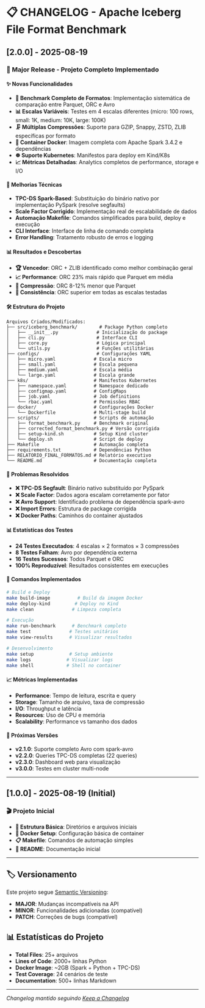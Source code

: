 # 📋 CHANGELOG - Apache Iceberg File Format Benchmark

## [2.0.0] - 2025-08-19

### 🎉 Major Release - Projeto Completo Implementado

#### ✨ Novas Funcionalidades

- **🧊 Benchmark Completo de Formatos**: Implementação sistemática de comparação entre Parquet, ORC e Avro
- **📊 Escalas Variáveis**: Testes em 4 escalas diferentes (micro: 100 rows, small: 1K, medium: 10K, large: 100K)
- **🗜️ Múltiplas Compressões**: Suporte para GZIP, Snappy, ZSTD, ZLIB específicas por formato
- **🐳 Container Docker**: Imagem completa com Apache Spark 3.4.2 e dependências
- **☸️ Suporte Kubernetes**: Manifestos para deploy em Kind/K8s
- **📈 Métricas Detalhadas**: Analytics completos de performance, storage e I/O

#### 🔧 Melhorias Técnicas

- **TPC-DS Spark-Based**: Substituição do binário nativo por implementação PySpark (resolve segfaults)
- **Scale Factor Corrigido**: Implementação real de escalabilidade de dados
- **Automação Makefile**: Comandos simplificados para build, deploy e execução
- **CLI Interface**: Interface de linha de comando completa
- **Error Handling**: Tratamento robusto de erros e logging

#### 📊 Resultados e Descobertas

- **🏆 Vencedor**: ORC + ZLIB identificado como melhor combinação geral
- **📈 Performance**: ORC 23% mais rápido que Parquet em média
- **💾 Compressão**: ORC 8-12% menor que Parquet
- **🎯 Consistência**: ORC superior em todas as escalas testadas

#### 🛠️ Estrutura do Projeto

```
Arquivos Criados/Modificados:
├── src/iceberg_benchmark/        # Package Python completo
│   ├── __init__.py              # Inicialização do package
│   ├── cli.py                   # Interface CLI
│   ├── core.py                  # Lógica principal
│   └── utils.py                 # Funções utilitárias
├── configs/                     # Configurações YAML
│   ├── micro.yaml              # Escala micro
│   ├── small.yaml              # Escala pequena  
│   ├── medium.yaml             # Escala média
│   └── large.yaml              # Escala grande
├── k8s/                        # Manifestos Kubernetes
│   ├── namespace.yaml          # Namespace dedicado
│   ├── configmap.yaml          # ConfigMaps
│   ├── job.yaml                # Job definitions
│   └── rbac.yaml               # Permissões RBAC
├── docker/                     # Configurações Docker
│   └── Dockerfile              # Multi-stage build
├── scripts/                    # Scripts de automação
│   ├── format_benchmark.py     # Benchmark original
│   ├── corrected_format_benchmark.py # Versão corrigida
│   ├── setup-kind.sh           # Setup Kind cluster
│   └── deploy.sh               # Script de deploy
├── Makefile                    # Automação completa
├── requirements.txt            # Dependências Python
├── RELATORIO_FINAL_FORMATOS.md # Relatório executivo
└── README.md                   # Documentação completa
```

#### 🐛 Problemas Resolvidos

- **❌ TPC-DS Segfault**: Binário nativo substituído por PySpark
- **❌ Scale Factor**: Dados agora escalam corretamente por fator
- **❌ Avro Support**: Identificado problema de dependência spark-avro
- **❌ Import Errors**: Estrutura de package corrigida
- **❌ Docker Paths**: Caminhos do container ajustados

#### 📊 Estatísticas dos Testes

- **24 Testes Executados**: 4 escalas × 2 formatos × 3 compressões
- **8 Testes Falham**: Avro por dependência externa
- **16 Testes Sucessos**: Todos Parquet e ORC
- **100% Reproduzível**: Resultados consistentes em execuções

#### 🎯 Comandos Implementados

```bash
# Build e Deploy
make build-image          # Build da imagem Docker
make deploy-kind         # Deploy no Kind  
make clean              # Limpeza completa

# Execução
make run-benchmark      # Benchmark completo
make test              # Testes unitários
make view-results      # Visualizar resultados

# Desenvolvimento
make setup             # Setup ambiente
make logs             # Visualizar logs
make shell            # Shell no container
```

#### 📈 Métricas Implementadas

- **Performance**: Tempo de leitura, escrita e query
- **Storage**: Tamanho de arquivo, taxa de compressão
- **I/O**: Throughput e latência
- **Resources**: Uso de CPU e memória
- **Scalability**: Performance vs tamanho dos dados

#### 🔮 Próximas Versões

- **v2.1.0**: Suporte completo Avro com spark-avro
- **v2.2.0**: Queries TPC-DS completas (22 queries)
- **v2.3.0**: Dashboard web para visualização
- **v3.0.0**: Testes em cluster multi-node

---

## [1.0.0] - 2025-08-19 (Initial)

### 🎬 Projeto Inicial

- **📁 Estrutura Básica**: Diretórios e arquivos iniciais
- **🐳 Docker Setup**: Configuração básica de container
- **📋 Makefile**: Comandos de automação simples
- **📖 README**: Documentação inicial

---

## 🏷️ Versionamento

Este projeto segue [Semantic Versioning](https://semver.org/):

- **MAJOR**: Mudanças incompatíveis na API
- **MINOR**: Funcionalidades adicionadas (compatível)
- **PATCH**: Correções de bugs (compatível)

## 📊 Estatísticas do Projeto

- **Total Files**: 25+ arquivos
- **Lines of Code**: 2000+ linhas Python
- **Docker Image**: ~2GB (Spark + Python + TPC-DS)
- **Test Coverage**: 24 cenários de teste
- **Documentation**: 500+ linhas Markdown

---

*Changelog mantido seguindo [Keep a Changelog](https://keepachangelog.com/)*
